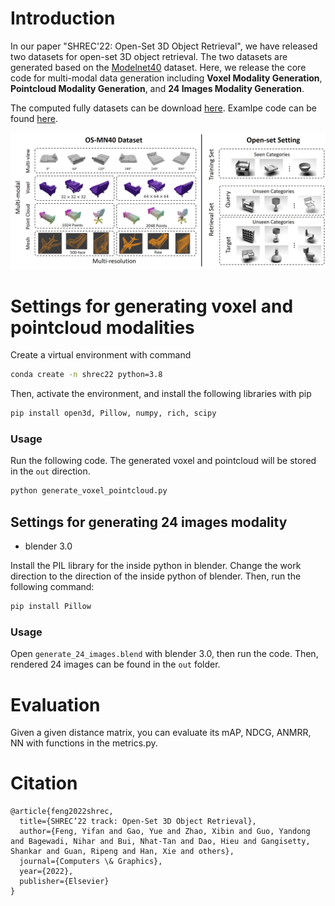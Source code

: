 # Introduction
In our paper "SHREC'22: Open-Set 3D Object Retrieval", we have released two datasets for open-set 3D object retrieval. The two datasets are generated based on the [Modelnet40](https://modelnet.cs.princeton.edu/) dataset. Here, we release the core code for multi-modal data generation including **Voxel Modality Generation**, **Pointcloud Modality Generation**, and **24 Images Modality Generation**.

The computed fully datasets can be download [here](https://www.moon-lab.tech/shrec22). Examlpe code can be found [here](https://github.com/yifanfeng97/OS-MN40-Example).

![intro](docs/graphical_abstract.jpg)

# Settings for generating voxel and pointcloud modalities
Create a virtual environment with command
```bash
conda create -n shrec22 python=3.8
```
Then, activate the environment, and install the following libraries with pip
```bash
pip install open3d, Pillow, numpy, rich, scipy
```

### Usage
Run the following code. The generated voxel and pointcloud will be stored in the `out` direction.
```bash
python generate_voxel_pointcloud.py
```

## Settings for generating 24 images modality
- blender 3.0

Install the PIL library for the inside python in blender. Change the work direction to the direction of the  inside python of blender. Then, run the following command:

```bash
pip install Pillow
```

### Usage
Open `generate_24_images.blend` with blender 3.0, then run the code. Then, rendered 24 images can be found in the `out` folder.

# Evaluation
Given a given distance matrix, you can evaluate its mAP, NDCG, ANMRR, NN with functions in the metrics.py. 


# Citation
```
@article{feng2022shrec,
  title={SHREC’22 track: Open-Set 3D Object Retrieval},
  author={Feng, Yifan and Gao, Yue and Zhao, Xibin and Guo, Yandong and Bagewadi, Nihar and Bui, Nhat-Tan and Dao, Hieu and Gangisetty, Shankar and Guan, Ripeng and Han, Xie and others},
  journal={Computers \& Graphics},
  year={2022},
  publisher={Elsevier}
}
```